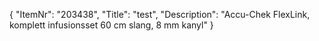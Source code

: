 {
  "ItemNr": "203438",
  "Title": "test",
  "Description": "Accu-Chek FlexLink, komplett infusionsset 60 cm slang, 8 mm kanyl"
}